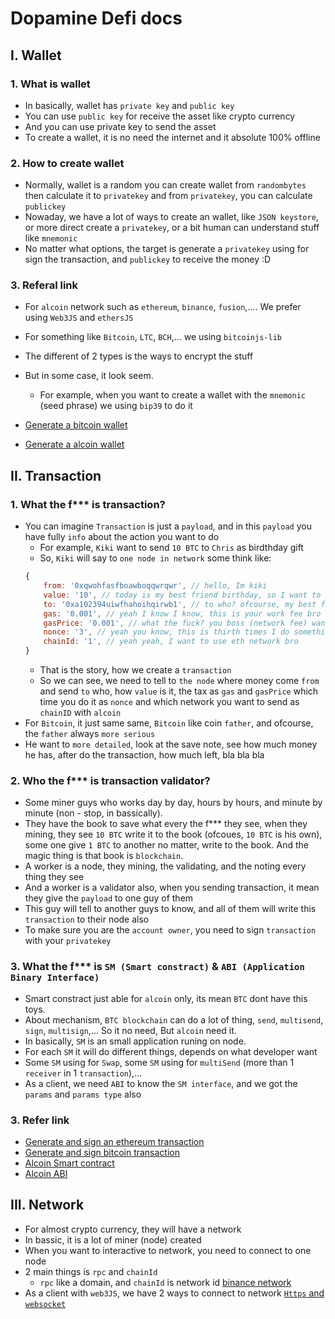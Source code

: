 # Dopamine Defi docs

## I. Wallet

### 1. What is wallet

- In basically, wallet has `private key` and `public key`
- You can use `public key` for receive the asset like crypto currency
- And you can use private key to send the asset
- To create a wallet, it is no need the internet and it absolute 100% offline

### 2. How to create wallet

- Normally, wallet is a random you can create wallet from `randombytes` then calculate it to `privatekey` and from `privatekey`, you can calculate `publickey`
- Nowaday, we have a lot of ways to create an wallet, like `JSON keystore`, or more direct create a `privatekey`, or a bit human can understand stuff like `mnemonic`
- No matter what options, the target is generate a `privatekey` using for sign the transaction, and `publickey` to receive the money :D

### 3. Referal link

- For `alcoin` network such as `ethereum`, `binance`, `fusion`,.... We prefer using `Web3JS` and `ethersJS`
- For something like `Bitcoin`, `LTC`, `BCH`,... we using `bitcoinjs-lib`
- The different of 2 types is the ways to encrypt the stuff
- But in some case, it look seem.
  - For example, when you want to create a wallet with the `mnemonic` (seed phrase) we using `bip39` to do it

- [Generate a bitcoin wallet](https://github.com/bitcoinjs/bitcoinjs-lib/blob/27a840aac4a12338f1e40c54f3759bbd7a559944/test/integration/addresses.spec.ts#L8)
- [Generate a alcoin wallet](https://web3js.readthedocs.io/en/v1.3.4/web3-eth-accounts.html#create)

## II. Transaction

### 1. What the f*** is transaction?
- You can imagine `Transaction` is just a `payload`, and in this `payload` you have fully `info` about the action you want to do
  - For example, `Kiki` want to send `10 BTC` to `Chris` as birdthday gift 
  - So, `Kiki` will say to `one node in network` some think like:
  ```javascript
  {
      from: '0xqwohfasfboawboqqwrqwr', // hello, Im kiki
      value: '10', // today is my best friend birthday, so I want to send 10BTC as gift
      to: '0xa102394uiwfhahoihqirwb1', // to who? ofcourse, my best friend - Chris
      gas: '0.001', // yeah I know I know, this is your work fee bro
      gasPrice: '0.001', // what the fuck? you boss (network fee) want to a bit also? no problem, here he is
      nonce: '3', // yeah you know, this is thirth times I do something like that,
      chainId: '1', // yeah yeah, I want to use eth network bro
  }
    ``` 
    - That is the story, how we create a `transaction`
    - So we can see, we need to tell to `the node` where money come `from` and send `to` who, how `value` is it, the tax as `gas` and `gasPrice` which time you do it as `nonce` and which network you want to send as `chainID` with `alcoin`
- For `Bitcoin`, it just same same, `Bitcoin` like coin `father`, and ofcourse, the `father` always `more serious`
- He want to `more detailed`, look at the save note, see how much money he has, after do the transaction, how much left, bla bla bla

### 2. Who the f*** is transaction validator?
- Some miner guys who works day by day, hours by hours, and minute by minute (non - stop, in bassically).
- They have the book to save what every the f*** they see, when they mining, they see `10 BTC` write it to the book (ofcoues, `10 BTC` is his own), some one give `1 BTC` to another  no matter, write to the book. And the magic thing is that book is `blockchain`.
- A worker is a node, they mining, the validating, and the noting every thing they see
- And a worker is a validator also, when you sending transaction, it mean they give the `payload` to one guy of them
- This guy will tell to another guys to know, and all of them will write this `transaction` to their node also
- To make sure you are the `account owner`, you need to sign `transaction` with your `privatekey`

### 3. What the f*** is `SM (Smart constract)` & `ABI (Application Binary Interface)`
- Smart constract just able for `alcoin` only, its mean `BTC` dont have this toys.
- About mechanism, `BTC blockchain` can do a lot of thing, `send`, `multisend`, `sign`, `multisign`,... So it no need, But `alcoin` need it.
- In basically, `SM` is an small application runing on node.
- For each `SM` it will do different things, depends on what developer want
- Some `SM` using for `Swap`, some `SM` using for `multiSend` (more than 1 `receiver` in 1 `transaction`),...
- As a client, we need `ABI` to know the `SM interface`, and we got the `params` and `params type` also 


### 3. Refer link
- [Generate and sign an ethereum transaction](https://web3js.readthedocs.io/en/v1.3.4/web3-eth-accounts.html#signtransaction)
- [Generate and sign bitcoin transaction](https://github.com/bitcoinjs/bitcoinjs-lib/blob/27a840aac4a12338f1e40c54f3759bbd7a559944/test/integration/transactions.spec.ts#L11)
- [Alcoin Smart contract](https://web3js.readthedocs.io/en/v1.3.4/web3-eth-contract.html)
- [Alcoin ABI](https://web3js.readthedocs.io/en/v1.3.4/web3-eth-abi.html)

## III. Network
- For almost crypto currency, they will have a network
- In bassic, it is a lot of miner (node) created
- When you want to interactive to network, you need to connect to one node
- 2 main things is `rpc` and `chainId`
    - `rpc` like a domain, and `chainId` is network id [binance network](https://docs.binance.org/smart-chain/developer/rpc.html)
- As a client with `web3JS`, we have 2 ways to connect to network [`Https` and `websocket`](https://web3js.readthedocs.io/en/v1.3.4/web3-eth.html#configuration)